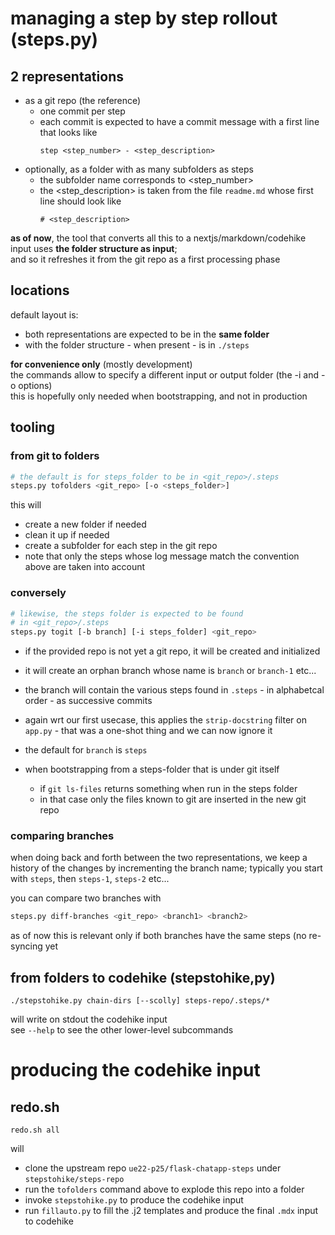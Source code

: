 # managing a step by step rollout (steps.py)

## 2 representations

- as a git repo (the reference)
  - one commit per step
  - each commit is expected to have a commit message with a first line that looks like
    ```text
    step <step_number> - <step_description>
    ```
- optionally, as a folder with as many subfolders as steps
  - the subfolder name corresponds to <step_number>
  - the <step_description> is taken from the file `readme.md` whose first line should look like
    ```text
    # <step_description>
    ```

**as of now**, the tool that converts all this to a nextjs/markdown/codehike input uses **the folder structure as input**;  
and so it refreshes it from the git repo as a first processing phase

## locations

default layout is:

- both representations are expected to be in the **same folder**
- with the folder structure - when present - is in `./steps`

**for convenience only** (mostly development)  
the commands allow to specify a different input or output folder (the -i and -o options)  
this is hopefully only needed when bootstrapping, and not in production

## tooling

### from git to folders

```bash
# the default is for steps_folder to be in <git_repo>/.steps
steps.py tofolders <git_repo> [-o <steps_folder>]
```

this will
- create a new folder if needed
- clean it up if needed
- create a subfolder for each step in the git repo
- note that only the steps whose log message match the convention above are taken into account

### conversely

```bash
# likewise, the steps folder is expected to be found
# in <git_repo>/.steps
steps.py togit [-b branch] [-i steps_folder] <git_repo>
```

- if the provided repo is not yet a git repo, it will be created and initialized
- it will create an orphan branch whose name is `branch` or `branch-1` etc...  
- the branch will contain the various steps found in `.steps` - in alphabetcal
  order - as successive commits
- again wrt our first usecase, this applies the `strip-docstring` filter on
  `app.py` - that was a one-shot thing and we can now ignore it
- the default for `branch` is `steps`

- when bootstrapping from a steps-folder that is under git itself
  - if `git ls-files` returns something when run in the steps folder
  - in that case only the files known to git are inserted in the new git repo

### comparing branches

when doing back and forth between the two representations, we keep a history of
the changes by incrementing the branch name; typically you start with `steps`,
then `steps-1`, `steps-2` etc...

you can compare two branches with

```bash
steps.py diff-branches <git_repo> <branch1> <branch2>
```

as of now this is relevant only if both branches have the same steps (no
re-syncing yet

## from folders to codehike (stepstohike,py)

```
./stepstohike.py chain-dirs [--scolly] steps-repo/.steps/*
```

will write on stdout the codehike input  
see `--help` to see the other lower-level subcommands

# producing the codehike input

## redo.sh

```
redo.sh all
```

will
- clone the upstream repo `ue22-p25/flask-chatapp-steps` under `stepstohike/steps-repo`
- run the `tofolders` command above to explode this repo into a folder
- invoke `stepstohike.py` to produce the codehike input
- run `fillauto.py` to fill the .j2 templates and produce the final `.mdx` input to codehike

